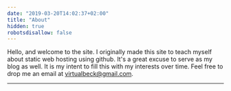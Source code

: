 ```yaml
---
date: "2019-03-20T14:02:37+02:00"
title: "About"
hidden: true
robotsdisallow: false
---
```


Hello, and welcome to the site. I originally made this site to teach myself about static web hosting using github. It's a great excuse to serve as my blog as well. It is my intent to fill this with my interests over time. Feel free to drop me an email at [virtualbeck@gmail.com](mailto:virtualbeck@gmail.com).
***
